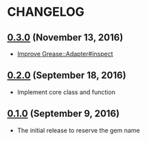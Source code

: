 # CHANGELOG
## [0.3.0](https://github.com/yasaichi/grease/releases/tag/v0.3.0) (November 13, 2016)
* [Improve Grease::Adapter#inspect](https://github.com/yasaichi/grease/pull/6)

## [0.2.0](https://github.com/yasaichi/grease/releases/tag/v0.2.0) (September 18, 2016)
* Implement core class and function

## [0.1.0](https://github.com/yasaichi/grease/releases/tag/v0.1.0) (September 9, 2016)
* The initial release to reserve the gem name

